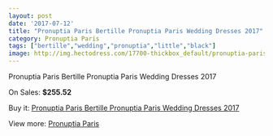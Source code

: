```yaml
---
layout: post
date: '2017-07-12'
title: "Pronuptia Paris Bertille Pronuptia Paris Wedding Dresses 2017"
category: Pronuptia Paris
tags: ["bertille","wedding","pronuptia","little","black"]
image: http://img.hectodress.com/17700-thickbox_default/pronuptia-paris-bertille-pronuptia-paris-wedding-dresses-2013.jpg
---
```

Pronuptia Paris Bertille Pronuptia Paris Wedding Dresses 2017

On Sales: **$255.52**
<a href="https://www.hectodress.com/pronuptia-paris/8279-pronuptia-paris-bertille-pronuptia-paris-wedding-dresses-2013.html"><amp-img layout="responsive" width="600" height="600" src="//img.hectodress.com/17700-thickbox_default/pronuptia-paris-bertille-pronuptia-paris-wedding-dresses-2013.jpg" alt="Pronuptia Paris Bertille Pronuptia Paris Wedding Dresses 2017 0" /></a>

Buy it: [Pronuptia Paris Bertille Pronuptia Paris Wedding Dresses 2017](https://www.hectodress.com/pronuptia-paris/8279-pronuptia-paris-bertille-pronuptia-paris-wedding-dresses-2013.html "Pronuptia Paris Bertille Pronuptia Paris Wedding Dresses 2017")

View more: [Pronuptia Paris](https://www.hectodress.com/140-pronuptia-paris "Pronuptia Paris")